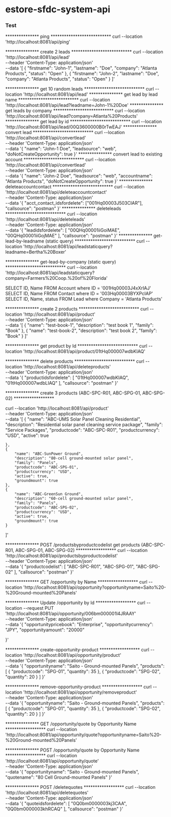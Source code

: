# estore-sfdc-system-api

### Test
*************** ping ***************************
curl --location 'http://localhost:8081/api/ping'

*************** create 2 leads ***************************
curl --location 'http://localhost:8081/api/lead' \
--header 'Content-Type: application/json' \
--data '[
    {
        "firstname": "John-1",
        "lastname": "Doe",
        "company": "Atlanta Products",
        "status": "Open"
    },
    {
        "firstname": "John-2",
        "lastname": "Doe",
        "company": "Atlanta Products",
        "status": "Open"
    }
]'

*************** get 10 random leads ***************************
curl --location 'http://localhost:8081/api/lead'
*************** get lead by lead name ***************************
curl --location 'http://localhost:8081/api/lead?leadname=John-1%20Doe'
*************** get leads by company ***************************
curl --location 'http://localhost:8081/api/lead?company=Atlanta%20Products'
*************** get lead by id ***************************
curl --location 'http://localhost:8081/api/lead/00Q3600000B0rTwEAJ'
*************** convert lead ***************************
curl --location 'http://localhost:8081/api/convertlead' \
--header 'Content-Type: application/json' \
--data '{
    "name": "John-1 Doe",
    "leadsource": "web",
    "doNotCreateOpportunity": true
}'
*************** convert lead to existing account ***************************
curl --location 'http://localhost:8081/api/convertlead' \
--header 'Content-Type: application/json' \
--data '{
    "name": "John-2 Doe",
    "leadsource": "web",
    "accountname": "Atlanta Products",
    "doNotCreateOpportunity": true
}'
*************** deleteaccountcontact ***************************
curl --location 'http://localhost:8081/api/deleteaccountcontact' \
--header 'Content-Type: application/json' \
--data '{
    "acct_contact_idsfordelete": ["001Hq00003J503CIAR"],
    "callsource": "postman"
}'
*************** deleteleads ***************************
curl --location 'http://localhost:8081/api/deleteleads' \
--header 'Content-Type: application/json' \
--data '{
    "leadidsfordelete": [
        "00QHq00001iiGoiMAE",
        "00QHq00001iiGojMAE"
    ],
    "callsource": "postman"
}'
*************** get-lead-by-leadname (static query) ***************************
curl --location 'http://localhost:8081/api/leadstaticquery?leadname=Bertha%20Boxer'

*************** get-lead-by-company (static query) ***************************
curl --location 'http://localhost:8081/api/leadstaticquery?company=Farmers%20Coop.%20of%20Florida'

SELECT ID, Name FROM Account where ID = '001Hq00003J4xXrIAJ'
SELECT ID, Name FROM Contact where ID = '003Hq00003BYXPcIAP'
SELECT ID, Name, status FROM Lead where Company = 'Atlanta Products'

*************** create 2 products ***************************
curl --location 'http://localhost:8081/api/product' \
--header 'Content-Type: application/json' \
--data '[
    {
        "name": "test-book-1",
        "description": "test book 1",
        "family": "Book"
    },
    {
        "name": "test-book-2",
        "description": "test book 2",
        "family": "Book"
    }
]'

*************** get product by Id ***************************
curl --location 'http://localhost:8081/api/product/01tHq000007wdbKIAQ'

*************** delete products ***************************
curl --location 'http://localhost:8081/api/deleteproducts' \
--header 'Content-Type: application/json' \
--data '{
    "productidsfordelete": [
        "01tHq000007wdbKIAQ",
        "01tHq000007wdbLIAQ"
    ],
    "callsource": "postman"
}'

*************** create 3 products (ABC-SPC-R01, ABC-SPG-01, ABC-SPG-02) ******************

curl --location 'http://localhost:8081/api/product' \
--header 'Content-Type: application/json' \
--data '[
    {
        "name": "ABC-UMS Solar Panel Cleaning Residential",
        "description": "Residential solar panel cleaning service package",
        "family": "Service Packages",
        "productcode": "ABC-SPC-R01",
        "productcurrency": "USD",
        "active": true

    },
    {
        "name": "ABC-SunPower Ground",
        "description": "80-cell ground-mounted solar panel",
        "family": "Panels",
        "productcode": "ABC-SPG-01",
        "productcurrency": "USD",
        "active": true,
        "groundmount": true
    },
    {
        "name": "ABC-GreenSun Ground",
        "description": "60-cell ground-mounted solar panel",
        "family": "Panels",
        "productcode": "ABC-SPG-02",
        "productcurrency": "USD",
        "active": true,
        "groundmount": true
    }
]'

*************** POST /productsbyproductcodelist get products (ABC-SPC-R01, ABC-SPG-01, ABC-SPG-02)  ******************
curl --location 'http://localhost:8081/api/productsbyproductcodelist' \
--header 'Content-Type: application/json' \
--data '{
    "productcodelist": [
        "ABC-SPC-R01",
        "ABC-SPG-01",
        "ABC-SPG-02"
    ],
    "callsource": "postman"
}'

*************** GET /opportunity by Name  ******************
curl --location 'http://localhost:8081/api/opportunity?opportunityname=Saito%20-%20Ground-mounted%20Panels'

*************** Update /opportunity by Id  ******************
curl --location --request PUT 'http://localhost:8081/api/opportunity/006bm000001l4JRAAY' \
--header 'Content-Type: application/json' \
--data '{
    "opportunitypricebook": "Enterprise",
    "opportunitycurrency": "JPY",
    "opportunityamount": "20000"

}'

*************** create-opportunity-product  ******************
curl --location 'http://localhost:8081/api/opportunity/product' \
--header 'Content-Type: application/json' \
--data '{
    "opportunityname": "Saito - Ground-mounted Panels",
    "products": [
        {
            "productcode": "SPG-01",
            "quantity": 35
        },
        {
            "productcode": "SPG-02",
            "quantity": 20
        }
    ]
}'

*************** remove-opportunity-product  ******************
curl --location 'http://localhost:8081/api/opportunity/removeproduct' \
--header 'Content-Type: application/json' \
--data '{
    "opportunityname": "Saito - Ground-mounted Panels",
    "products": [
        {
            "productcode": "SPG-01",
            "quantity": 35
        },
        {
            "productcode": "SPG-02",
            "quantity": 20
        }
    ]
}'

*************** GET /opportunity/quote by Opportunity Name  ******************
curl --location 'http://localhost:8081/api/opportunity/quote?opportunityname=Saito%20-%20Ground-mounted%20Panels'

*************** POST /opportunity/quote by Opportunity Name  ******************
curl --location 'http://localhost:8081/api/opportunity/quote' \
--header 'Content-Type: application/json' \
--data '{
    "opportunityname": "Saito - Ground-mounted Panels",
    "quotename": "80 Cell Ground-mounted Panels"
}'

*************** POST /deletequotes  ******************
curl --location 'http://localhost:8081/api/deletequotes' \
--header 'Content-Type: application/json' \
--data '{
    "quoteidsfordelete": [
        "0Q0bm0000003kj3CAA",
        "0Q0bm0000003khRCAQ"
    ],
    "callsource": "postman"
}'
